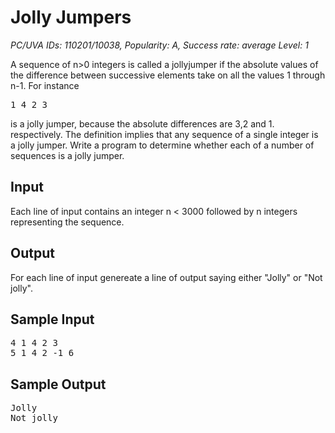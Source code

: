 Jolly Jumpers
==============

*PC/UVA IDs: 110201/10038, Popularity: A, Success rate: average Level: 1*

A sequence of n>0 integers is called a jollyjumper
if the absolute values of the difference between
successive elements take on all the values 1 through n-1. For instance

<pre>
1 4 2 3
</pre>

is a jolly jumper, because the absolute differences are 3,2 and 1. respectively. The definition implies that any sequence of a single integer is a jolly jumper. Write a program to determine whether each of a number of sequences is a jolly jumper.

Input
------
Each line of input contains an integer n < 3000 followed by n integers representing the sequence.

Output
------
For each line of input genereate a line of output saying either "Jolly" or "Not jolly".

Sample Input
------------

<pre>
4 1 4 2 3
5 1 4 2 -1 6
</pre>

Sample Output
------------
<pre>
Jolly
Not jolly
</pre>
